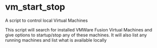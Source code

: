 # vm_start_stop
A script to control local Virtual Machines

This script will search for installed VMWare Fusion Virtual Machines and give options to startup/stop any of these machines.  It will also list any running machines and list what is available locally
